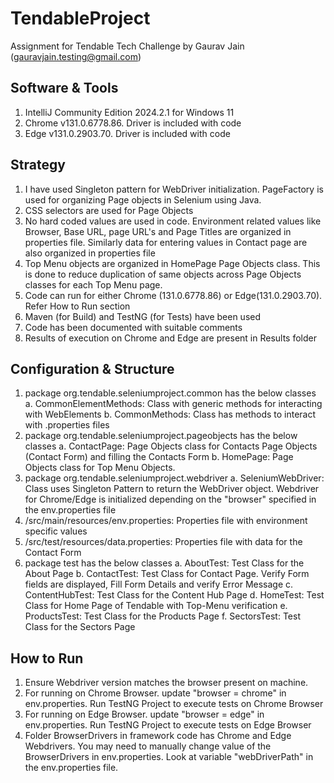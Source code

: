 # TendableProject
Assignment for Tendable Tech Challenge by Gaurav Jain (gauravjain.testing@gmail.com)

## Software & Tools
1. IntelliJ Community Edition 2024.2.1 for Windows 11
2. Chrome v131.0.6778.86. Driver is included with code
3. Edge v131.0.2903.70. Driver is included with code

## Strategy
1. I have used Singleton pattern for WebDriver initialization. PageFactory is used for organizing Page objects in Selenium using Java.
2. CSS selectors are used for Page Objects
3. No hard coded values are used in code. Environment related values like Browser, Base URL, page URL's and Page Titles are organized in properties file. Similarly data for entering values in Contact page are also organized in properties file
4. Top Menu objects are organized in HomePage Page Objects class. This is done to reduce duplication of same objects across Page Objects classes for each Top Menu page. 
4. Code can run for either Chrome (131.0.6778.86) or Edge(131.0.2903.70). Refer How to Run section
5. Maven (for Build) and TestNG (for Tests) have been used
6. Code has been documented with suitable comments
7. Results of execution on Chrome and Edge are present in Results folder

## Configuration & Structure
1. package org.tendable.seleniumproject.common has the below classes
   a. CommonElementMethods: Class with generic methods for interacting with WebElements
   b. CommonMethods: Class has methods to interact with .properties files
2. package org.tendable.seleniumproject.pageobjects has the below classes
   a. ContactPage: Page Objects class for Contacts Page Objects (Contact Form) and filling the Contacts Form
   b. HomePage: Page Objects class for Top Menu Objects.
3. package org.tendable.seleniumproject.webdriver
   a. SeleniumWebDriver: Class uses Singleton Pattern to return the WebDriver object. Webdriver for Chrome/Edge is initialized depending on the "browser" specified in the env.properties file
4. /src/main/resources/env.properties: Properties file with environment specific values
5. /src/test/resources/data.properties: Properties file with data for the Contact Form
6. package test has the below classes
   a. AboutTest: Test Class for the About Page
   b. ContactTest: Test Class for Contact Page. Verify Form fields are displayed, Fill Form Details and verify Error Message
   c. ContentHubTest: Test Class for the Content Hub Page
   d. HomeTest: Test Class for Home Page of Tendable with Top-Menu verification
   e. ProductsTest: Test Class for the Products Page
   f. SectorsTest: Test Class for the Sectors Page

## How to Run
1. Ensure Webdriver version matches the browser present on machine.
2. For running on Chrome Browser. update "browser = chrome" in env.properties. Run TestNG Project to execute tests on Chrome Browser
3. For running on Edge Browser. update "browser = edge" in env.properties. Run TestNG Project to execute tests on Edge Browser
4. Folder BrowserDrivers in framework code has Chrome and Edge Webdrivers. You may need to manually change value of the BrowserDrivers in env.properties. Look at variable "webDriverPath" in the env.properties file.
